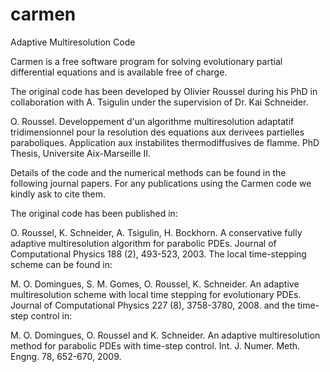 # carmen
Adaptive Multiresolution Code

Carmen is a free software program for solving evolutionary partial differential equations and is available free of charge.

The original code has been developed by Olivier Roussel during his PhD in collaboration with A. Tsigulin under the supervision of Dr. Kai Schneider.

O. Roussel. Developpement d'un algorithme multiresolution adaptatif tridimensionnel pour la resolution des equations aux derivees partielles paraboliques. Application aux instabilites thermodiffusives de flamme. PhD Thesis, Universite Aix-Marseille II.

Details of the code and the numerical methods can be found in the following journal papers. For any publications using the Carmen code we kindly ask to cite them.

The original code has been published in:

O. Roussel, K. Schneider, A. Tsigulin, H. Bockhorn. A conservative fully adaptive multiresolution algorithm for parabolic PDEs. Journal of Computational Physics 188 (2), 493-523, 2003.
The local time-stepping scheme can be found in:

M. O. Domingues, S. M. Gomes, O. Roussel, K. Schneider. An adaptive multiresolution scheme with local time stepping for evolutionary PDEs. Journal of Computational Physics 227 (8), 3758-3780, 2008.
and the time-step control in:

M. O. Domingues, O. Roussel and K. Schneider. An adaptive multiresolution method for parabolic PDEs with time-step control. Int. J. Numer. Meth. Engng. 78, 652-670, 2009.
